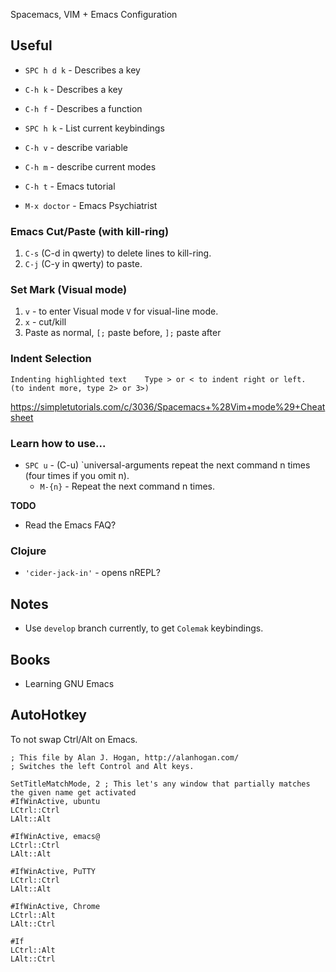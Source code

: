 Spacemacs, VIM + Emacs Configuration

## Useful

- `SPC h d k` - Describes a key
- `C-h k` - Describes a key

- `C-h f` - Describes a function

- `SPC h k` - List current keybindings

- `C-h v` - describe variable

- `C-h m` - describe current modes

- `C-h t` - Emacs tutorial

- `M-x doctor` - Emacs Psychiatrist

### Emacs Cut/Paste (with kill-ring)

1. `C-s` (C-d in qwerty) to delete lines to kill-ring.
2. `C-j` (C-y in qwerty) to paste.
  
### Set Mark (Visual mode)

1. `v` - to enter Visual mode `V` for visual-line mode.
2. `x` - cut/kill
3. Paste as normal, `[;` paste before, `];` paste after

### Indent Selection

```
Indenting highlighted text    Type > or < to indent right or left.    (to indent more, type 2> or 3>)
```

https://simpletutorials.com/c/3036/Spacemacs+%28Vim+mode%29+Cheatsheet


### Learn how to use...

- `SPC u` - (C-u) `universal-arguments repeat the next command n times (four times if you omit n).
  - `M-{n}` - Repeat the next command n times.

**TODO**

- Read the Emacs FAQ?

### Clojure

- `'cider-jack-in'` - opens nREPL?

## Notes

- Use `develop` branch currently, to get `Colemak` keybindings.

## Books

- Learning GNU Emacs

## AutoHotkey

To not swap Ctrl/Alt on Emacs.

```ahk
; This file by Alan J. Hogan, http://alanhogan.com/
; Switches the left Control and Alt keys.

SetTitleMatchMode, 2 ; This let's any window that partially matches the given name get activated
#IfWinActive, ubuntu
LCtrl::Ctrl
LAlt::Alt

#IfWinActive, emacs@
LCtrl::Ctrl
LAlt::Alt

#IfWinActive, PuTTY
LCtrl::Ctrl
LAlt::Alt

#IfWinActive, Chrome
LCtrl::Alt
LAlt::Ctrl
 
#If
LCtrl::Alt
LAlt::Ctrl
```

